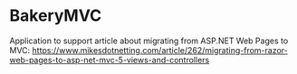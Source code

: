# BakeryMVC

Application to support article about migrating from ASP.NET Web Pages to MVC: https://www.mikesdotnetting.com/article/262/migrating-from-razor-web-pages-to-asp-net-mvc-5-views-and-controllers
